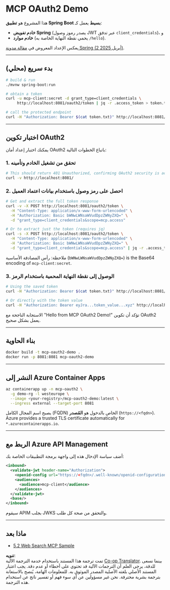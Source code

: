 <!--
CO_OP_TRANSLATOR_METADATA:
{
  "original_hash": "9dc0d1fc8ddcd9426558f0d200894951",
  "translation_date": "2025-06-02T11:56:36+00:00",
  "source_file": "05-AdvancedTopics/mcp-oauth2-demo/README.md",
  "language_code": "ar"
}
-->
# MCP OAuth2 Demo

هذا المشروع هو **تطبيق Spring Boot بسيط** يعمل كـ:

* **خادم تفويض Spring** (يصدر رموز وصول JWT عبر تدفق `client_credentials`)، و  
* **خادم موارد** (يحمي نقطة النهاية الخاصة به `/hello`).

يعكس الإعداد المعروض في [مقالة مدونة Spring (2 أبريل 2025)](https://spring.io/blog/2025/04/02/mcp-server-oauth2).

---

## بدء سريع (محلي)

```bash
# build & run
./mvnw spring-boot:run

# obtain a token
curl -u mcp-client:secret -d grant_type=client_credentials \
     http://localhost:8081/oauth2/token | jq -r .access_token > token.txt

# call the protected endpoint
curl -H "Authorization: Bearer $(cat token.txt)" http://localhost:8081/hello
```

---

## اختبار تكوين OAuth2

يمكنك اختبار إعداد أمان OAuth2 باتباع الخطوات التالية:

### 1. تحقق من تشغيل الخادم وتأمينه

```bash
# This should return 401 Unauthorized, confirming OAuth2 security is active
curl -v http://localhost:8081/
```

### 2. احصل على رمز وصول باستخدام بيانات اعتماد العميل

```bash
# Get and extract the full token response
curl -v -X POST http://localhost:8081/oauth2/token \
  -H "Content-Type: application/x-www-form-urlencoded" \
  -H "Authorization: Basic bWNwLWNsaWVudDpzZWNyZXQ=" \
  -d "grant_type=client_credentials&scope=mcp.access"

# Or to extract just the token (requires jq)
curl -s -X POST http://localhost:8081/oauth2/token \
  -H "Content-Type: application/x-www-form-urlencoded" \
  -H "Authorization: Basic bWNwLWNsaWVudDpzZWNyZXQ=" \
  -d "grant_type=client_credentials&scope=mcp.access" | jq -r .access_token > token.txt
```

ملاحظة: رأس المصادقة الأساسية (`bWNwLWNsaWVudDpzZWNyZXQ=`) is the Base64 encoding of `mcp-client:secret`.

### 3. الوصول إلى نقطة النهاية المحمية باستخدام الرمز

```bash
# Using the saved token
curl -H "Authorization: Bearer $(cat token.txt)" http://localhost:8081/hello

# Or directly with the token value
curl -H "Authorization: Bearer eyJra...token_value...xyz" http://localhost:8081/hello
```

الاستجابة الناجحة مع "Hello from MCP OAuth2 Demo!" تؤكد أن تكوين OAuth2 يعمل بشكل صحيح.

---

## بناء الحاوية

```bash
docker build -t mcp-oauth2-demo .
docker run -p 8081:8081 mcp-oauth2-demo
```

---

## النشر إلى **Azure Container Apps**

```bash
az containerapp up -n mcp-oauth2 \
  -g demo-rg -l westeurope \
  --image <your-registry>/mcp-oauth2-demo:latest \
  --ingress external --target-port 8081
```

يصبح اسم المجال الكامل (FQDN) الخاص بالدخول هو **المُصدر** (`https://<fqdn>`).  
Azure provides a trusted TLS certificate automatically for `*.azurecontainerapps.io`.

---

## الربط مع **Azure API Management**

أضف سياسة الإدخال هذه إلى واجهة برمجة التطبيقات الخاصة بك:

```xml
<inbound>
  <validate-jwt header-name="Authorization">
    <openid-config url="https://<fqdn>/.well-known/openid-configuration"/>
    <audiences>
      <audience>mcp-client</audience>
    </audiences>
  </validate-jwt>
  <base/>
</inbound>
```

سيقوم APIM بجلب JWKS والتحقق من صحة كل طلب.

---

## ماذا بعد

- [5.2 Web Search MCP Sample](../web-search-mcp/README.md)

**تنويه**:  
تمت ترجمة هذا المستند باستخدام خدمة الترجمة الآلية [Co-op Translator](https://github.com/Azure/co-op-translator). بينما نسعى للدقة، يرجى العلم أن الترجمات الآلية قد تحتوي على أخطاء أو عدم دقة. يجب اعتبار المستند الأصلي بلغته الأصلية المصدر الموثوق به. للمعلومات الهامة، يُنصح بالاستعانة بترجمة بشرية محترفة. نحن غير مسؤولين عن أي سوء فهم أو تفسير ناتج عن استخدام هذه الترجمة.